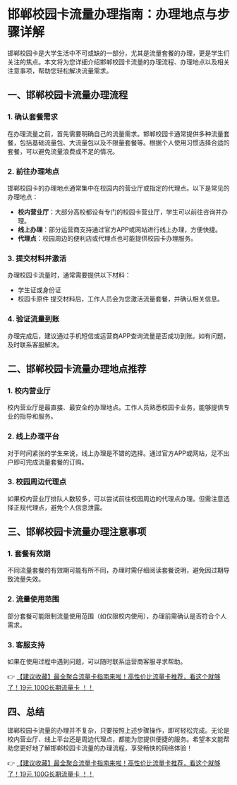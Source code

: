 # 邯郸校园卡流量办理指南：办理地点与步骤详解

邯郸校园卡是大学生活中不可或缺的一部分，尤其是流量套餐的办理，更是学生们关注的焦点。本文将为您详细介绍邯郸校园卡流量的办理流程、办理地点以及相关注意事项，帮助您轻松解决流量需求。

## 一、邯郸校园卡流量办理流程

### 1. 确认套餐需求
在办理流量之前，首先需要明确自己的流量需求。邯郸校园卡通常提供多种流量套餐，包括基础流量包、大流量包以及不限量套餐等。根据个人使用习惯选择合适的套餐，可以避免流量浪费或不足的情况。

### 2. 前往办理地点
邯郸校园卡的办理地点通常集中在校园内的营业厅或指定的代理点。以下是常见的办理地点：
- **校内营业厅**：大部分高校都设有专门的校园卡营业厅，学生可以前往咨询并办理。
- **线上办理**：部分运营商支持通过官方APP或网站进行线上办理，方便快捷。
- **代理点**：校园周边的便利店或代理点也可能提供校园卡办理服务。

### 3. 提交材料并激活
办理校园卡流量时，通常需要提供以下材料：
- 学生证或身份证
- 校园卡原件
提交材料后，工作人员会为您激活流量套餐，并确认相关信息。

### 4. 验证流量到账
办理完成后，建议通过手机短信或运营商APP查询流量是否成功到账。如有问题，及时联系客服解决。

## 二、邯郸校园卡流量办理地点推荐

### 1. 校内营业厅
校内营业厅是最直接、最安全的办理地点。工作人员熟悉校园卡业务，能够提供专业的指导和服务。

### 2. 线上办理平台
对于时间紧张的学生来说，线上办理是不错的选择。通过官方APP或网站，足不出户即可完成流量套餐的订购。

### 3. 校园周边代理点
如果校内营业厅排队人数较多，可以尝试前往校园周边的代理点办理。但需注意选择正规代理点，避免个人信息泄露。

## 三、邯郸校园卡流量办理注意事项

### 1. 套餐有效期
不同流量套餐的有效期可能有所不同，办理时需仔细阅读套餐说明，避免因过期导致流量失效。

### 2. 流量使用范围
部分套餐可能限制流量使用范围（如仅限校内使用），办理前需确认是否符合个人需求。

### 3. 客服支持
如果在使用过程中遇到问题，可以随时联系运营商客服寻求帮助。

👉 [【建议收藏】最全聚合流量卡指南来啦！高性价比流量卡推荐，看这个就够了！19元 100G长期流量卡 ！！](https://bit.ly/Liuliangka)

## 四、总结

邯郸校园卡流量的办理并不复杂，只要按照上述步骤操作，即可轻松完成。无论是校内营业厅、线上平台还是周边代理点，都能为您提供便捷的服务。希望本文能帮助您更好地了解邯郸校园卡流量的办理流程，享受畅快的网络体验！

👉 [【建议收藏】最全聚合流量卡指南来啦！高性价比流量卡推荐，看这个就够了！19元 100G长期流量卡 ！！](https://bit.ly/Liuliangka)